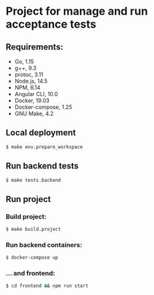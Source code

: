 # Project for manage and run acceptance tests

## Requirements:
* Go, 1.15
* g++, 9.3
* protoc, 3.11
* Node.js, 14.5
* NPM, 6.14
* Angular CLI, 10.0
* Docker, 19.03
* Docker-compose, 1.25
* GNU Make, 4.2

## Local deployment
```bash
$ make env.prepare_workspace
```

## Run backend tests
```bash
$ make tests.backend
```

## Run project
### Build project:
```bash
$ make build.project
```
### Run backend containers:
```bash
$ docker-compose up
```
### ... and frontend:
```bash
$ cd frontend && npm run start
```
